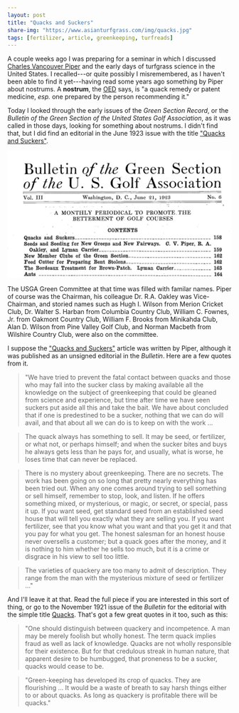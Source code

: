 ```yaml
---
layout: post
title: "Quacks and Suckers"
share-img: "https://www.asianturfgrass.com/img/quacks.jpg"
tags: [fertilizer, article, greenkeeping, turfreads]
---
```


A couple weeks ago I was preparing for a seminar in which I discussed [Charles Vancouver Piper](http://gsrpdf.lib.msu.edu/ticpdf.py?file=/2000s/2006/060317.pdf) and the early days of turfgrass science in the United States. I recalled---or quite possibly I misremembered, as I haven't been able to find it yet---having read some years ago something by Piper about nostrums. A **nostrum**, the [OED](https://www.oed.com/) says, is "a quack remedy or patent medicine, *esp.* one prepared by the person recommending it."

Today I looked through the early issues of the *Green Section Record*, or the *Bulletin of the Green Section of the United States Golf Association*, as it was called in those days, looking for something about nostrums. I didn't find that, but I did find an editorial in the June 1923 issue with the title ["Quacks and Suckers"](https://gsr.lib.msu.edu/1920s/1923/2306158.pdf).

[![table of contents of june 1923 gsr](/img/quacks.jpg)](https://gsr.lib.msu.edu/1920s/1923/index.htm#June)

The USGA Green Committee at that time was filled with familar names. Piper of course was the Chairman, his colleague Dr. R.A. Oakley was Vice-Chairman, and storied names such as Hugh I. Wilson from Merion Cricket Club, Dr. Walter S. Harban from Columbia Country Club, William C. Fownes, Jr. from Oakmont Country Club, William F. Brooks from Minikahda Club, Alan D. Wilson from Pine Valley Golf Club, and Norman Macbeth from Wilshire Country Club, were also on the committee.

I suppose the ["Quacks and Suckers"](https://gsr.lib.msu.edu/1920s/1923/2306158.pdf) article was written by Piper, although it was published as an unsigned editorial in the *Bulletin*. Here are a few quotes from it.

> "We have tried to prevent the fatal contact between quacks and those who may fall into the sucker class by making available all the knowledge on the subject of greenkeeping that could be gleaned from science and experience, but time after time we have seen suckers put aside all this and take the bait. We have about concluded that if one is predestined to be a sucker, nothing that we can do will avail, and that about all we can do is to keep on with the work ...

> The quack always has something to sell. It may be seed, or fertilizer, or what not, or perhaps himself; and when the sucker bites and buys he always gets less than he pays for, and usually, what is worse, he loses time that can never be replaced.

> There is no mystery about greenkeeping. There are no secrets. The work has been going on so long that pretty nearly everything has been tried out. When any one comes around trying to sell something or sell himself, remember to stop, look, and listen. If he offers something mixed, or mysterious, or magic, or secret, or special, pass it up. If you want seed, get standard seed from an established seed house that will tell you exactly what they are selling you. If you want fertilizer, see that you know what you want and that you get it and that you pay for what you get. The honest salesman for an honest house never oversells a customer; but a quack goes after the money, and it is nothing to him whether he sells too much, but it is a crime or disgrace in his view to sell too little.

> The varieties of quackery are too many to admit of description. They range from the man with the mysterious mixture of seed or fertilizer ..."

And I'll leave it at that. Read the full piece if you are interested in this sort of thing, or go to the November 1921 issue of the *Bulletin* for the editorial with the simple title [Quacks](http://gsrpdf.lib.msu.edu/ticpdf.py?file=/1920s/1921/2111218.pdf). That's got a few great quotes in it too, such as this:

> "One should distinguish between quackery and incompetence. A man may be merely foolish but wholly honest. The term quack implies fraud as well as lack of knowledge. Quacks are not wholly responsible for their existence. But for that credulous streak in human nature, that apparent desire to be humbugged, that proneness to be a sucker, quacks would cease to be.

> "Green-keeping has developed its crop of quacks. They are flourishing ... It would be a waste of breath to say harsh things either to or about quacks. As long as quackery is profitable there will be quacks."
